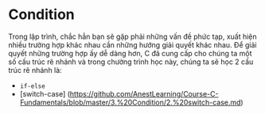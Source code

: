 # Condition

Trong lập trình, chắc hẳn bạn sẽ gặp phải những vấn đề phức tạp, xuất hiện nhiều trường hợp khác nhau cần những hướng giải quyết khác nhau. Để giải quyết những trường hợp ấy dễ dàng hơn, C đã cung cấp cho chúng ta một số cấu trúc rẽ nhánh và trong chường trình học này, chúng ta sẽ học 2 cấu trúc rẽ nhánh là:

- `if-else`
- [switch-case] (https://github.com/AnestLearning/Course-C-Fundamentals/blob/master/3.%20Condition/2.%20switch-case.md)
